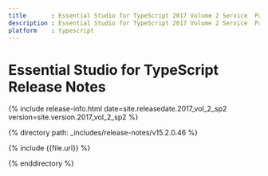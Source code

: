 ```yaml
---
title 		: Essential Studio for TypeScript 2017 Volume 2 Service  Pack 2 Release Notes
description : Essential Studio for TypeScript 2017 Volume 2 Service  Pack 2 Release Notes
platform 	: typescript
---
```


# Essential Studio for TypeScript Release Notes

{% include release-info.html date=site.releasedate.2017_vol_2_sp2 version=site.version.2017_vol_2_sp2 %} 

{% directory path: _includes/release-notes/v15.2.0.46 %}

{% include {{file.url}} %}

{% enddirectory %}
